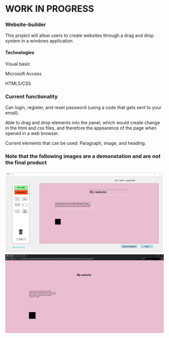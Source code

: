 # WORK IN PROGRESS

### Website-builder



This project will allow users to create websites through a drag and drop system in a windows application. 

#### Technologies
Visual basic 

Microsoft Access

HTML5/CSS


### Current functionality

Can login, register, and reset password (using a code that gets sent to your email).

Able to drag and drop elements into the panel, which would create change in the html and css files, and therefore the appearence of the page when opened
in a web browser.

Current elements that can be used: Paragraph, image, and heading.

### Note that the following images are a demonstation and are not the final product

<img src="githubImages/webBuilderDemoCanvas.PNG">

<img src="githubImages/webBuilderDemoPage.PNG">
